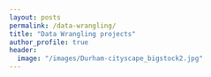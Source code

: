 ```yaml
---
layout: posts
permalink: /data-wrangling/
title: "Data Wrangling projects"
author_profile: true
header:
  image: "/images/Durham-cityscape_bigstock2.jpg"
---
```



